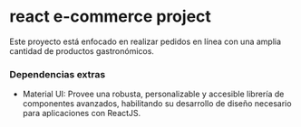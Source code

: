 # react e-commerce project

Este proyecto está enfocado en realizar pedidos en línea con una amplia cantidad de productos gastronómicos.

### Dependencias extras

* Material UI: Provee una robusta, personalizable y accesible librería de componentes avanzados, habilitando su desarrollo de diseño necesario para aplicaciones con ReactJS.